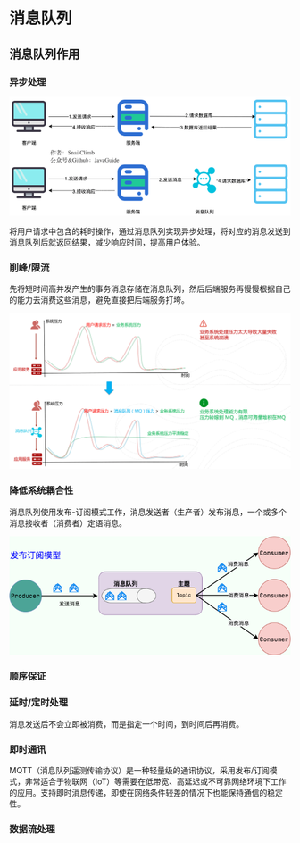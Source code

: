 # 消息队列

## 消息队列作用

### 异步处理

![异步处理](images/异步处理.png)

将用户请求中包含的耗时操作，通过消息队列实现异步处理，将对应的消息发送到消息队列后就返回结果，减少响应时间，提高用户体验。

### 削峰/限流

先将短时间高并发产生的事务消息存储在消息队列，然后后端服务再慢慢根据自己的能力去消费这些消息，避免直接把后端服务打垮。

![削峰/限流](images/削峰限流.png)

### 降低系统耦合性

消息队列使用发布-订阅模式工作，消息发送者（生产者）发布消息，一个或多个消息接收者（消费者）定语消息。

![发布订阅](images/发布订阅.png)

### 顺序保证

### 延时/定时处理

消息发送后不会立即被消费，而是指定一个时间，到时间后再消费。

### 即时通讯

MQTT（消息队列遥测传输协议）是一种轻量级的通讯协议，采用发布/订阅模式，非常适合于物联网（IoT）等需要在低带宽、高延迟或不可靠网络环境下工作的应用。支持即时消息传递，即使在网络条件较差的情况下也能保持通信的稳定性。

### 数据流处理
